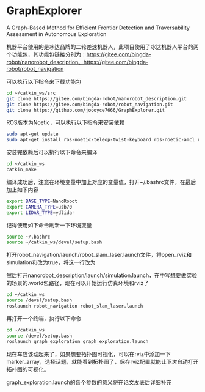 # GraphExplorer
A Graph-Based Method for Efficient Frontier Detection and Traversability Assessment in Autonomous Exploration

机器平台使用的是冰达品牌的二轮差速机器人，此项目使用了冰达机器人平台的两个功能包，其功能包链接分别为：https://gitee.com/bingda-robot/nanorobot_description、https://gitee.com/bingda-robot/robot_navigation

可以执行以下指令来下载功能包
```bash
cd ~/catkin_ws/src
git clone https://gitee.com/bingda-robot/nanorobot_description.git
git clone https://gitee.com/bingda-robot/robot_navigation.git
git clone https://github.com/joooyce7666/GraphExplorer.git
```

ROS版本为Noetic，可以执行以下指令来安装依赖
```bash
sudo apt-get update
sudo apt-get install ros-noetic-teleop-twist-keyboard ros-noetic-amcl ros-noetic-move-base ros-noetic-slam-gmapping ros-noetic-slam-karto ros-noetic-dwa-local-planner ros-noetic-teb-local-planner ros-noetic-uvc-camera ros-noetic-map-server ros-noetic-hector-slam* ros-noetic-global-planner ros-noetic-navfn
```

安装完依赖后可以执行以下命令来编译

```bash
cd ~/catkin_ws
catkin_make
```

编译成功后，注意在环境变量中加上对应的变量值，打开~/.bashrc文件，在最后加上如下内容
```bash
export BASE_TYPE=NanoRobot
export CAMERA_TYPE=usb70
export LIDAR_TYPE=ydlidar
```

记得使用如下命令刷新一下环境变量
```bash
source ~/.bashrc
source ~/catkin_ws/devel/setup.bash
```

打开robot_navigation/launch/robot_slam_laser.launch文件，将open_rviz和simulation和改为true，将<include file="$(find robot_simulation)/launch/simulation_one_robot.launch"/>这一行改为<include file="$(find nanorobot_description)/launch/simulation.launch"/>

然后打开nanorobot_description/launch/simulation.launch，在<arg name="world_name" value="$(find nanorobot_description)/worlds/room.world"/>中写想要做实验的场景的.world包路径，现在可以开始运行仿真环境和rviz了
```bash
cd ~/catkin_ws
source /devel/setup.bash
roslaunch robot_navigation robot_slam_laser.launch
```
再打开一个终端，执行以下命令
```bash
cd ~/catkin_ws
source /devel/setup.bash
roslaunch graph_exploration graph_exploration.launch
```
现在车应该动起来了，如果想要拓扑图可视化，可以在rviz中添加一下marker_array，选择话题，就能看到拓扑图了，保存rviz配置就能让下次自动打开拓扑图的可视化。

graph_exploration.launch的各个参数的意义将在论文发表后详细补充





